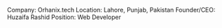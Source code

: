 Company: Orhanix.tech
Location: Lahore, Punjab, Pakistan
Founder/CEO: Huzaifa Rashid
Position: Web Developer
